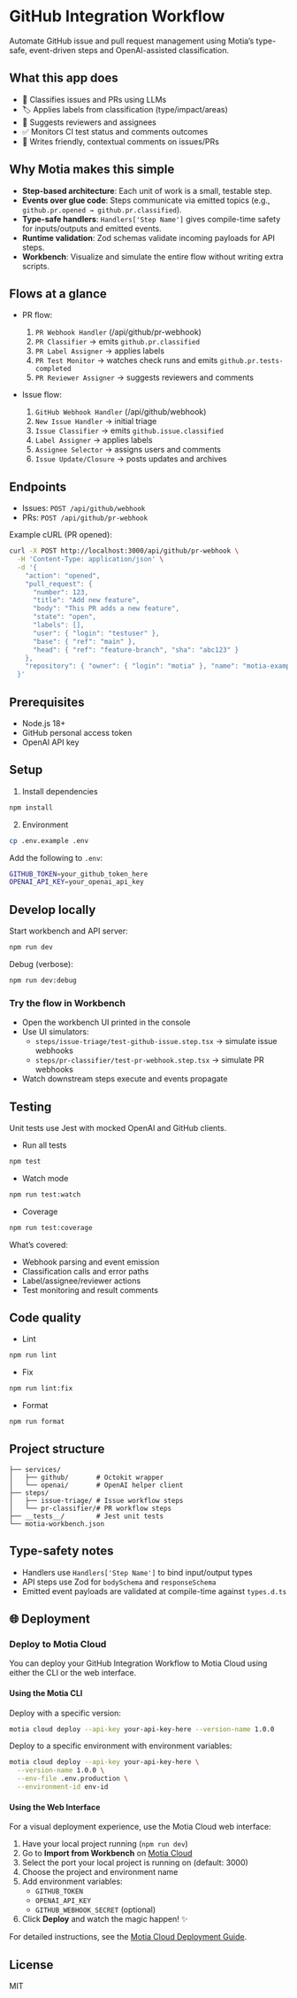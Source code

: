 # GitHub Integration Workflow

Automate GitHub issue and pull request management using Motia’s type-safe, event-driven steps and OpenAI-assisted classification.

## What this app does

- 🤖 Classifies issues and PRs using LLMs
- 🏷️ Applies labels from classification (type/impact/areas)
- 👥 Suggests reviewers and assignees
- ✅ Monitors CI test status and comments outcomes
- 📝 Writes friendly, contextual comments on issues/PRs

## Why Motia makes this simple

- **Step-based architecture**: Each unit of work is a small, testable step.
- **Events over glue code**: Steps communicate via emitted topics (e.g., `github.pr.opened → github.pr.classified`).
- **Type-safe handlers**: `Handlers['Step Name']` gives compile-time safety for inputs/outputs and emitted events.
- **Runtime validation**: Zod schemas validate incoming payloads for API steps.
- **Workbench**: Visualize and simulate the entire flow without writing extra scripts.

## Flows at a glance

- PR flow:
  1. `PR Webhook Handler` (/api/github/pr-webhook)
  2. `PR Classifier` → emits `github.pr.classified`
  3. `PR Label Assigner` → applies labels
  4. `PR Test Monitor` → watches check runs and emits `github.pr.tests-completed`
  5. `PR Reviewer Assigner` → suggests reviewers and comments

- Issue flow:
  1. `GitHub Webhook Handler` (/api/github/webhook)
  2. `New Issue Handler` → initial triage
  3. `Issue Classifier` → emits `github.issue.classified`
  4. `Label Assigner` → applies labels
  5. `Assignee Selector` → assigns users and comments
  6. `Issue Update/Closure` → posts updates and archives

## Endpoints

- Issues: `POST /api/github/webhook`
- PRs: `POST /api/github/pr-webhook`

Example cURL (PR opened):

```bash
curl -X POST http://localhost:3000/api/github/pr-webhook \
  -H 'Content-Type: application/json' \
  -d '{
    "action": "opened",
    "pull_request": {
      "number": 123,
      "title": "Add new feature",
      "body": "This PR adds a new feature",
      "state": "open",
      "labels": [],
      "user": { "login": "testuser" },
      "base": { "ref": "main" },
      "head": { "ref": "feature-branch", "sha": "abc123" }
    },
    "repository": { "owner": { "login": "motia" }, "name": "motia-examples" }
  }'
```

## Prerequisites

- Node.js 18+
- GitHub personal access token
- OpenAI API key

## Setup

1) Install dependencies

```bash
npm install
```

2) Environment

```bash
cp .env.example .env
```

Add the following to `.env`:

```bash
GITHUB_TOKEN=your_github_token_here
OPENAI_API_KEY=your_openai_api_key
```

## Develop locally

Start workbench and API server:

```bash
npm run dev
```

Debug (verbose):

```bash
npm run dev:debug
```

### Try the flow in Workbench

- Open the workbench UI printed in the console
- Use UI simulators:
  - `steps/issue-triage/test-github-issue.step.tsx` → simulate issue webhooks
  - `steps/pr-classifier/test-pr-webhook.step.tsx` → simulate PR webhooks
- Watch downstream steps execute and events propagate

## Testing

Unit tests use Jest with mocked OpenAI and GitHub clients.

- Run all tests

```bash
npm test
```

- Watch mode

```bash
npm run test:watch
```

- Coverage

```bash
npm run test:coverage
```

What’s covered:

- Webhook parsing and event emission
- Classification calls and error paths
- Label/assignee/reviewer actions
- Test monitoring and result comments

## Code quality

- Lint

```bash
npm run lint
```

- Fix

```bash
npm run lint:fix
```

- Format

```bash
npm run format
```

## Project structure

```
├── services/
│   ├── github/       # Octokit wrapper
│   └── openai/       # OpenAI helper client
├── steps/
│   ├── issue-triage/ # Issue workflow steps
│   └── pr-classifier/# PR workflow steps
├── __tests__/        # Jest unit tests
└── motia-workbench.json
```

## Type-safety notes

- Handlers use `Handlers['Step Name']` to bind input/output types
- API steps use Zod for `bodySchema` and `responseSchema`
- Emitted event payloads are validated at compile-time against `types.d.ts`

## 🌐 Deployment

### Deploy to Motia Cloud

You can deploy your GitHub Integration Workflow to Motia Cloud using either the CLI or the web interface.

#### Using the Motia CLI

Deploy with a specific version:

```bash
motia cloud deploy --api-key your-api-key-here --version-name 1.0.0
```

Deploy to a specific environment with environment variables:

```bash
motia cloud deploy --api-key your-api-key-here \
  --version-name 1.0.0 \
  --env-file .env.production \
  --environment-id env-id
```

#### Using the Web Interface

For a visual deployment experience, use the Motia Cloud web interface:

1. Have your local project running (`npm run dev`)
2. Go to **Import from Workbench** on [Motia Cloud](https://cloud.motia.dev)
3. Select the port your local project is running on (default: 3000)
4. Choose the project and environment name
5. Add environment variables:
   - `GITHUB_TOKEN`
   - `OPENAI_API_KEY`
   - `GITHUB_WEBHOOK_SECRET` (optional)
6. Click **Deploy** and watch the magic happen! ✨

For detailed instructions, see the [Motia Cloud Deployment Guide](https://www.motia.dev/docs/deployment-guide/motia-cloud/deployment#using-web-interface).


## License

MIT
